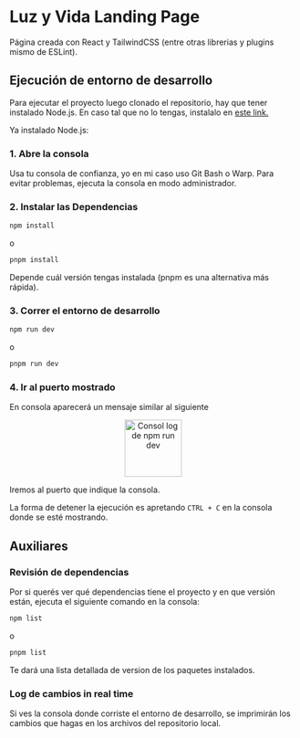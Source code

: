 # Luz y Vida Landing Page

Página creada con React y TailwindCSS (entre otras librerias y plugins mismo de ESLint).

## Ejecución de entorno de desarrollo

Para ejecutar el proyecto luego clonado el repositorio, hay que tener instalado Node.js. En caso tal que no lo tengas, instalalo en [este link.](https://nodejs.org/en/download)

Ya instalado Node.js:

### 1. Abre la consola

Usa tu consola de confianza, yo en mi caso uso Git Bash o Warp. Para evitar problemas, ejecuta la consola en modo administrador.

### 2. Instalar las Dependencias

```sh
npm install
```

o

```sh
pnpm install
```

Depende cuál versión tengas instalada (pnpm es una alternativa más rápida).


### 3. Correr el entorno de desarrollo

```sh
npm run dev
```

o

```sh
pnpm run dev
```


### 4. Ir al puerto mostrado

En consola aparecerá un mensaje similar al siguiente 

<p align="center">
    <img src="https://i.imgur.com/3txyhw0.png" width="100px" alt="Consol log de npm run dev">
</p>

Iremos al puerto que indique la consola.

La forma de detener la ejecución es apretando `CTRL + C` en la consola donde se esté mostrando.

## Auxiliares

### Revisión de dependencias

Por si querés ver qué dependencias tiene el proyecto y en que versión están, ejecuta el siguiente comando en la consola:

```sh
npm list
```

o

```sh
pnpm list
```

Te dará una lista detallada de version de los paquetes instalados.

### Log de cambios in real time

Si ves la consola donde corriste el entorno de desarrollo, se imprimirán los cambios que hagas en los archivos del repositorio local.